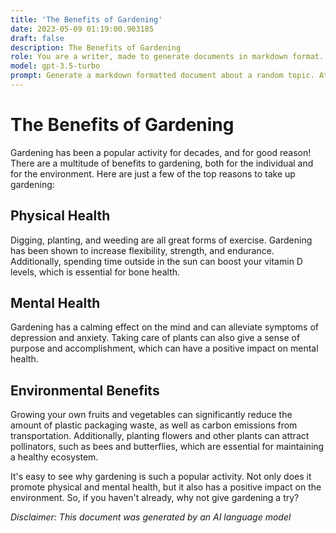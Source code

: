```yaml
---
title: 'The Benefits of Gardening'
date: 2023-05-09 01:19:00.903185
draft: false
description: The Benefits of Gardening
role: You are a writer, made to generate documents in markdown format. It is very important that all of the documents you generate are in valid markdown format.
model: gpt-3.5-turbo
prompt: Generate a markdown formatted document about a random topic. At the bottom, include a disclaimer explaining that the document was generated by you. The first line of the document should be the title. Make sure that the entire document is in proper markdown format, using a mix of various tags to make the document visually appealing.
---
```


# The Benefits of Gardening

Gardening has been a popular activity for decades, and for good reason! There are a multitude of benefits to gardening, both for the individual and for the environment. Here are just a few of the top reasons to take up gardening:

## Physical Health

Digging, planting, and weeding are all great forms of exercise. Gardening has been shown to increase flexibility, strength, and endurance. Additionally, spending time outside in the sun can boost your vitamin D levels, which is essential for bone health.

## Mental Health

Gardening has a calming effect on the mind and can alleviate symptoms of depression and anxiety. Taking care of plants can also give a sense of purpose and accomplishment, which can have a positive impact on mental health.

## Environmental Benefits

Growing your own fruits and vegetables can significantly reduce the amount of plastic packaging waste, as well as carbon emissions from transportation. Additionally, planting flowers and other plants can attract pollinators, such as bees and butterflies, which are essential for maintaining a healthy ecosystem.

It's easy to see why gardening is such a popular activity. Not only does it promote physical and mental health, but it also has a positive impact on the environment. So, if you haven't already, why not give gardening a try?

*Disclaimer: This document was generated by an AI language model*